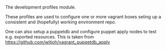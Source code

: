 The development profiles module.

These profiles are used to configure one or more vagrant boxes seting up
a consistent and (hopefully) working environment repo.

One can also setup a puppetdb and configure puppet apply nodes to test 
e.g. exported resources.  This is taken from https://github.com/witjoh/vagrant_puppetdb_apply
